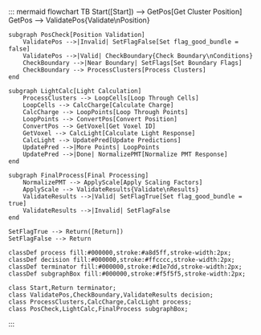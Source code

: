 ::: mermaid
flowchart TB
    Start([Start]) --> GetPos[Get Cluster Position]
    GetPos --> ValidatePos{Validate\nPosition}
    
    subgraph PosCheck[Position Validation]
        ValidatePos -->|Invalid| SetFlagFalse[Set flag_good_bundle = false]
        ValidatePos -->|Valid| CheckBoundary{Check Boundary\nConditions}
        CheckBoundary -->|Near Boundary| SetFlags[Set Boundary Flags]
        CheckBoundary --> ProcessClusters[Process Clusters]
    end
    
    subgraph LightCalc[Light Calculation]
        ProcessClusters --> LoopCells[Loop Through Cells]
        LoopCells --> CalcCharge[Calculate Charge]
        CalcCharge --> LoopPoints[Loop Through Points]
        LoopPoints --> ConvertPos[Convert Position]
        ConvertPos --> GetVoxel[Get Voxel ID]
        GetVoxel --> CalcLight[Calculate Light Response]
        CalcLight --> UpdatePred[Update Predictions]
        UpdatePred -->|More Points| LoopPoints
        UpdatePred -->|Done| NormalizePMT[Normalize PMT Response]
    end
    
    subgraph FinalProcess[Final Processing]
        NormalizePMT --> ApplyScale[Apply Scaling Factors]
        ApplyScale --> ValidateResults{Validate\nResults}
        ValidateResults -->|Valid| SetFlagTrue[Set flag_good_bundle = true]
        ValidateResults -->|Invalid| SetFlagFalse
    end
    
    SetFlagTrue --> Return([Return])
    SetFlagFalse --> Return

    classDef process fill:#000000,stroke:#a8d5ff,stroke-width:2px;
    classDef decision fill:#000000,stroke:#ffcccc,stroke-width:2px;
    classDef terminator fill:#000000,stroke:#d1e7dd,stroke-width:2px;
    classDef subgraphBox fill:#000000,stroke:#f5f5f5,stroke-width:2px;

    class Start,Return terminator;
    class ValidatePos,CheckBoundary,ValidateResults decision;
    class ProcessClusters,CalcCharge,CalcLight process;
    class PosCheck,LightCalc,FinalProcess subgraphBox;

:::